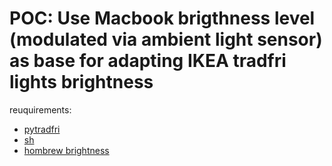 # POC: Use Macbook brigthness level (modulated via ambient light sensor) as base for adapting IKEA tradfri lights brightness


reuquirements:

- [pytradfri](https://github.com/home-assistant-libs/pytradfri)
- [sh](https://pypi.org/project/sh/)
- [hombrew brightness](https://formulae.brew.sh/formula/brightness)
